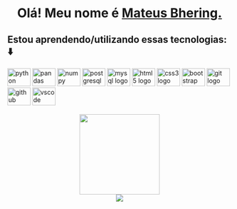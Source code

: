 <h1 align="center">
    Olá! Meu nome é 
    <a href="https://www.linkedin.com/in/mateus-bhering/">Mateus Bhering.</a>
  </h1>

  <section>

## Estou aprendendo/utilizando essas tecnologias: ⬇️

<div>
    <img src="https://cdn.jsdelivr.net/gh/devicons/devicon/icons/python/python-original.svg" height="40" width="52" alt="python logo"/>
    <img src="https://cdn.jsdelivr.net/gh/devicons/devicon/icons/pandas/pandas-original-wordmark.svg" height="40" width="52" alt="pandas logo" />
    <img src="https://cdn.jsdelivr.net/gh/devicons/devicon/icons/numpy/numpy-original-wordmark.svg" height="40" width="52" alt="numpy logo" />
    <img src="https://cdn.jsdelivr.net/gh/devicons/devicon/icons/postgresql/postgresql-original-wordmark.svg" height="40" width="52" alt="postgresql logo"  />
    <img src="https://cdn.jsdelivr.net/gh/devicons/devicon/icons/mysql/mysql-original-wordmark.svg" height="40" width="52" alt="mysql logo" />
    <img src="https://cdn.jsdelivr.net/gh/devicons/devicon/icons/html5/html5-original.svg" height="40" width="52" alt="html5 logo"  />
    <img src="https://cdn.jsdelivr.net/gh/devicons/devicon/icons/css3/css3-original.svg" height="40" width="52" alt="css3 logo"  />
    <img src="https://cdn.jsdelivr.net/gh/devicons/devicon/icons/bootstrap/bootstrap-original.svg" height="40" width="52" alt="bootstrap logo" />          
    <img src="https://cdn.jsdelivr.net/gh/devicons/devicon/icons/git/git-original.svg" height="40" width="52" alt="git logo"  />
    <img src="https://cdn.jsdelivr.net/gh/devicons/devicon/icons/github/github-original.svg" height="40" width="52" alt="github logo"  />
    <img src="https://cdn.jsdelivr.net/gh/devicons/devicon/icons/vscode/vscode-original.svg" height="40" width="52" alt="vscode logo"  />     
</div>
</section>
<br>
<div align="center">
<img height="180em" src="https://github-readme-stats.vercel.app/api/top-langs/?username=mateusbhering&layout=compact&langs_count=7&theme=gotham"/>
</div>
<div align="center">
  <a href="https://www.linkedin.com/in/mateus-bhering/" target="_blank">
    <img src="https://img.shields.io/badge/LinkedIn-0077B5?style=for-the-badge&logo=linkedin&logoColor=white">
    </img>
  </a>
    </div>
